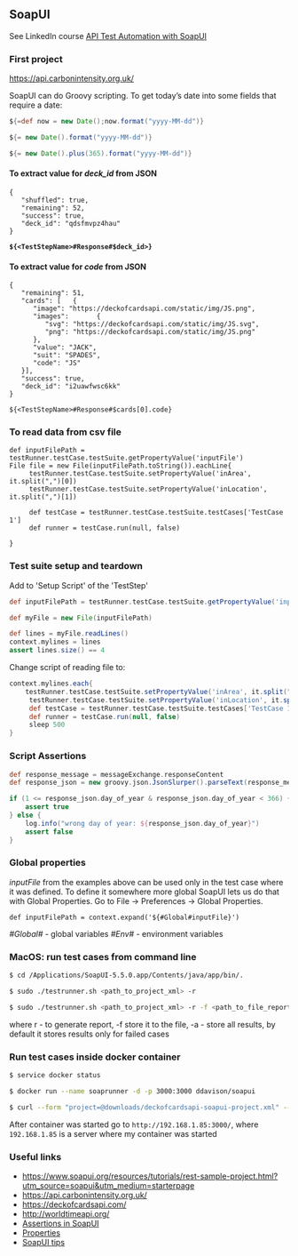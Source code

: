 ## SoapUI

See LinkedIn course [API Test Automation with SoapUI](https://www.linkedin.com/learning/api-test-automation-with-soapui/creating-your-first-project-in-soapui)

### First project

https://api.carbonintensity.org.uk/


SoapUI can do Groovy scripting. To get today’s date into some fields that require a date:


```groovy
${=def now = new Date();now.format("yyyy-MM-dd")}

${= new Date().format("yyyy-MM-dd")}

${= new Date().plus(365).format("yyyy-MM-dd")}
```

#### To extract value for *deck_id* from JSON
```
{
   "shuffled": true,
   "remaining": 52,
   "success": true,
   "deck_id": "qdsfmvpz4hau"
}
```
**`${<TestStepName>#Response#$deck_id>}`**

#### To extract value for *code* from JSON
```
{
   "remaining": 51,
   "cards": [   {
      "image": "https://deckofcardsapi.com/static/img/JS.png",
      "images":       {
         "svg": "https://deckofcardsapi.com/static/img/JS.svg",
         "png": "https://deckofcardsapi.com/static/img/JS.png"
      },
      "value": "JACK",
      "suit": "SPADES",
      "code": "JS"
   }],
   "success": true,
   "deck_id": "i2uawfwsc6kk"
}
```

`${<TestStepName>#Response#$cards[0].code}`


### To read data from csv file
```
def inputFilePath = testRunner.testCase.testSuite.getPropertyValue('inputFile')
File file = new File(inputFilePath.toString()).eachLine{
	 testRunner.testCase.testSuite.setPropertyValue('inArea', it.split(",")[0])
	 testRunner.testCase.testSuite.setPropertyValue('inLocation', it.split(",")[1])
	 
	 def testCase = testRunner.testCase.testSuite.testCases['TestCase 1']
	 def runner = testCase.run(null, false)

}
```

### Test suite setup and teardown

Add to 'Setup Script' of the 'TestStep'
```groovy
def inputFilePath = testRunner.testCase.testSuite.getPropertyValue('inputFile')

def myFile = new File(inputFilePath)

def lines = myFile.readLines()
context.mylines = lines
assert lines.size() == 4
```

Change script of reading file to:

```groovy
context.mylines.each{
	testRunner.testCase.testSuite.setPropertyValue('inArea', it.split(",")[0])
     testRunner.testCase.testSuite.setPropertyValue('inLocation', it.split(",")[1])
     def testCase = testRunner.testCase.testSuite.testCases['TestCase 1']
     def runner = testCase.run(null, false)
     sleep 500
}
```

### Script Assertions

```groovy
def response_message = messageExchange.responseContent
def response_json = new groovy.json.JsonSlurper().parseText(response_message)

if (1 <= response_json.day_of_year & response_json.day_of_year < 366) {
	assert true	
} else {
	log.info("wrong day of year: ${response_json.day_of_year}")
	assert false
}
```

### Global properties

*inputFile* from the examples above can be used only in the test case where it was defined.
To define it somewhere more global SoapUI lets us do that with Global Properties. 
Go to File -> Preferences -> Global Properties.

`def inputFilePath = context.expand('${#Global#inputFile}')`

*#Global#* - global variables
*#Env#* - environment variables

### MacOS: run test cases from command line

```sh
$ cd /Applications/SoapUI-5.5.0.app/Contents/java/app/bin/.

$ sudo ./testrunner.sh <path_to_project_xml> -r

$ sudo ./testrunner.sh <path_to_project_xml> -r -f <path_to_file_report_to_save> -a
```
where r - to generate report, -f store it to the file, -a - store all results, by default it stores results only for 
failed cases

### Run test cases inside docker container

```sh
$ service docker status

$ docker run --name soaprunner -d -p 3000:3000 ddavison/soapui

$ curl --form "project=@downloads/deckofcardsapi-soapui-project.xml" --form "suite=TestSuite 1 - deck" --form "option=-r" http://192.168.1.85:3000/

```
After container was started go to `http://192.168.1.85:3000/`, where `192.168.1.85` is a server where my container was started


### Useful links

- https://www.soapui.org/resources/tutorials/rest-sample-project.html?utm_source=soapui&utm_medium=starterpage
- https://api.carbonintensity.org.uk/
- https://deckofcardsapi.com/
- http://worldtimeapi.org/
- [Assertions in SoapUI](https://www.guru99.com/assertions-soapui-complete-tutorial.html)
- [Properties](https://www.soapui.org/docs/functional-testing/properties/working-with-properties.html)
- [SoapUI tips](https://www.soapui.org/scripting-properties/tips-tricks.html)


